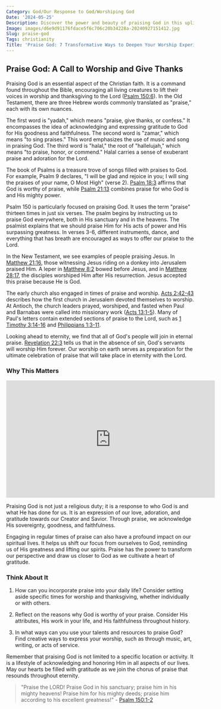 ```yaml
---
Category: God/Our Response to God/Worshiping God
Date: '2024-05-25'
Description: Discover the power and beauty of praising God in this uplifting article. Explore the significance of worship and gratitude in spiritual practice.
Image: images/d6e9d91176fdace5f6c706c20b34228a-20240927151412.jpg
Slug: praise-god
Tags: christianity
Title: 'Praise God: 7 Transformative Ways to Deepen Your Worship Experience'
---
```


## Praise God: A Call to Worship and Give Thanks

Praising God is an essential aspect of the Christian faith. It is a command found throughout the Bible, encouraging all living creatures to lift their voices in worship and thanksgiving to the Lord ([Psalm 150:6](https://www.bibleref.com/Psalm/150/Psalm-150-6.html)). In the Old Testament, there are three Hebrew words commonly translated as "praise," each with its own nuances. 

The first word is "yadah," which means "praise, give thanks, or confess." It encompasses the idea of acknowledging and expressing gratitude to God for His goodness and faithfulness. The second word is "zamar," which means "to sing praises." This word emphasizes the use of music and song in praising God. The third word is "halal," the root of "hallelujah," which means "to praise, honor, or commend." Halal carries a sense of exuberant praise and adoration for the Lord.

The book of Psalms is a treasure trove of songs filled with praises to God. For example, Psalm 9 declares, "I will be glad and rejoice in you; I will sing the praises of your name, O Most High" (verse 2). [Psalm 18:3](https://www.bibleref.com/Psalm/18/Psalm-18-3.html) affirms that God is worthy of praise, while [Psalm 21:13](https://www.bibleref.com/Psalm/21/Psalm-21-13.html) combines praise for who God is and His mighty power. 

Psalm 150 is particularly focused on praising God. It uses the term "praise" thirteen times in just six verses. The psalm begins by instructing us to praise God everywhere, both in His sanctuary and in the heavens. The psalmist explains that we should praise Him for His acts of power and His surpassing greatness. In verses 3-6, different instruments, dance, and everything that has breath are encouraged as ways to offer our praise to the Lord.

In the New Testament, we see examples of people praising Jesus. In [Matthew 21:16](https://www.bibleref.com/Matthew/21/Matthew-21-16.html), those witnessing Jesus riding on a donkey into Jerusalem praised Him. A leper in [Matthew 8:2](https://www.bibleref.com/Matthew/8/Matthew-8-2.html) bowed before Jesus, and in [Matthew 28:17](https://www.bibleref.com/Matthew/28/Matthew-28-17.html), the disciples worshiped Him after His resurrection. Jesus accepted this praise because He is God.

The early church also engaged in times of praise and worship. [Acts 2:42-43](https://www.bibleref.com/Acts/2/Acts-2-42.html) describes how the first church in Jerusalem devoted themselves to worship. At Antioch, the church leaders prayed, worshiped, and fasted when Paul and Barnabas were called into missionary work ([Acts 13:1-5](https://www.bibleref.com/Acts/13/Acts-13-1.html)). Many of Paul's letters contain extended sections of praise to the Lord, such as [1 Timothy 3:14-16](https://www.bibleref.com/1-Timothy/3/1-Timothy-3-14.html) and [Philippians 1:3-11](https://www.bibleref.com/Philippians/1/Philippians-1-3.html).

Looking ahead to eternity, we find that all of God's people will join in eternal praise. [Revelation 22:3](https://www.bibleref.com/Revelation/22/Revelation-22-3.html) tells us that in the absence of sin, God's servants will worship Him forever. Our worship on earth serves as preparation for the ultimate celebration of praise that will take place in eternity with the Lord.

### Why This Matters


<iframe width="560" height="315" src="https://www.youtube.com/embed/f2oxGYpuLkw" frameborder="0" allow="autoplay; encrypted-media" allowfullscreen></iframe>


Praising God is not just a religious duty; it is a response to who God is and what He has done for us. It is an expression of our love, adoration, and gratitude towards our Creator and Savior. Through praise, we acknowledge His sovereignty, goodness, and faithfulness.

Engaging in regular times of praise can also have a profound impact on our spiritual lives. It helps us shift our focus from ourselves to God, reminding us of His greatness and lifting our spirits. Praise has the power to transform our perspective and draw us closer to God as we cultivate a heart of gratitude.

### Think About It

1. How can you incorporate praise into your daily life? Consider setting aside specific times for worship and thanksgiving, whether individually or with others.

2. Reflect on the reasons why God is worthy of your praise. Consider His attributes, His work in your life, and His faithfulness throughout history.

3. In what ways can you use your talents and resources to praise God? Find creative ways to express your worship, such as through music, art, writing, or acts of service.

Remember that praising God is not limited to a specific location or activity. It is a lifestyle of acknowledging and honoring Him in all aspects of our lives. May our hearts be filled with gratitude as we join the chorus of praise that resounds throughout eternity. 

> "Praise the LORD! Praise God in his sanctuary; praise him in his mighty heavens! Praise him for his mighty deeds; praise him according to his excellent greatness!" - [Psalm 150:1-2](https://www.bibleref.com/Psalm/150/Psalm-150-1.html)